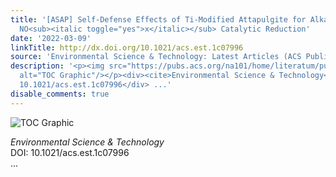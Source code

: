 ```yaml
---
title: '[ASAP] Self-Defense Effects of Ti-Modified Attapulgite for Alkali-Resistant
  NO<sub><italic toggle="yes">x</italic></sub> Catalytic Reduction'
date: '2022-03-09'
linkTitle: http://dx.doi.org/10.1021/acs.est.1c07996
source: 'Environmental Science & Technology: Latest Articles (ACS Publications)'
description: '<p><img src="https://pubs.acs.org/na101/home/literatum/publisher/achs/journals/content/esthag/0/esthag.ahead-of-print/acs.est.1c07996/20220309/images/medium/es1c07996_0007.gif"
  alt="TOC Graphic"/></p><div><cite>Environmental Science & Technology</cite></div><div>DOI:
  10.1021/acs.est.1c07996</div> ...'
disable_comments: true
---
```

<p><img src="https://pubs.acs.org/na101/home/literatum/publisher/achs/journals/content/esthag/0/esthag.ahead-of-print/acs.est.1c07996/20220309/images/medium/es1c07996_0007.gif" alt="TOC Graphic"/></p><div><cite>Environmental Science & Technology</cite></div><div>DOI: 10.1021/acs.est.1c07996</div> ...